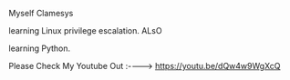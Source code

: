 Myself Clamesys

learning Linux privilege escalation.
ALsO

learning Python.

Please Check My Youtube Out :----> https://youtu.be/dQw4w9WgXcQ

<!---
clamesys/clamesys is a ✨ special ✨ repository because its `README.md` (this file) appears on your GitHub profile.
You can click the Preview link to take a look at your changes.
--->
